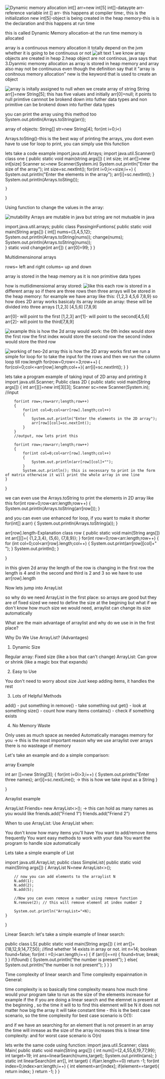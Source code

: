 ![Dynamic memory allocation](image.png)
int[] arr=new int[5] 
int[]-dataypte
arr-reference variable 
int [] arr- this happens at compiler time:, this is the initialization
new int[5]-object is being created in the heap memory-this is is the declaration and this happens at run time

this is called Dynamic Memory allocation-at the run time memory is allocated

array is a continuous memory allocation
it totally depend on the jvm whether it is going to be continuous or not
![alt text](image-1.png)
1.we know  array objects are created in heap
2.heap object are not continous, java says that 
3.Dyanmic memorey allocation
as array is stored in heap memory and array also may not be continuous 
even though the definition say that it  "array is conitnous memory allocation"
new is the keyword that is used to create an object

![array is initally assigned to null](image-2.png)
when we create array of string
String arr[]=new String[5];
this has five values and 
initially arr[0]=null;
it points to null
primtive cannnot be brokend down into futher data types
and non primitive can be brokend down into further data types


you can print the array using this method too
System.out.ptintln(Arrays.toString(arr));

array of objects:
String[] str=new String[4];
for(int i=0;i<)


Arrays.toSting()-this is the best way of printing the arrays, you dont even have to use for loop to print, you can simply use this function

lets take a code example
import.java.util.Arrays;
import java.util.Scanner()
class one
{
    public static void main(string args[])
    { int size;
        int arr[]=new int[size]
        Scanner sc=new Scanner(System.in)
        System.out.println("Enter the size of the array");
        int size=sc.nextInt();
        for(int i=0;i<=size;i++)
        {
            System.out.println("Enter the elements in the array");
            arr[i]=sc.nextInt();
        }
        System.out.println(Arrays.toSting());
        
    }
}


Using function to change the values in the array:

![mutability](image-3.png)
Arrays are mutable in java but string are not mutuable in java

import.java.util.arrays;
public class PassinginFuntions{
    public static void main(String args[])
    {
        int[] nums={3,4,5,12};
        System.out.println(Arrays.toString(nums));
        change(nums);
        System.out.println(Arrays.toString(nums));  
    }
    static void change(int arr[])
    {
        arr[0]=99;
    }
}



Multidimensinonal arrays

rows= left and right
colums= up and down

array is stored in the heap memory as it is non primitive data types

how is mutlidimensiomal  array stored:
![like this ](image-4.png)
each row is stored in a different array
so if there are three rows then three arrays will be stored in the heap memory:
for example we have array like this:
{1,2,3
 4,5,6
 7,8,9}
 so how does 2D array works basicaly
 its array inside an array:
 these will be divided into three arrays
 [1,2,3] [4,5,6] [7,8,9]

 arr[0]- will point to the first [1,2,3]
 arr[1]- will point to the second[4,5,6]
 arr[2]- will point to the third[7,8,9]

 ![example](image-5.png)
 this is how the 2d array would work:
 the 0th index would store the first row 
 the first index would store the second row
 the second index would store the third row

 ![working of two-2d array](image-6.png) 
 this is how the 2D array works
 first we run a simple for loop for to take the input for the rows
 and then we run the column loop till row.length 
  for(row=0;row<=3;row++)
  {
    for(col=0;col<=arr[row].length;col++){
        arr[i]=sc.nextInt();
    }
  }

lets take a program example of taking input of 2D array and printing it 
import java.util.Scanner;
Public class 2D
{
    public static void main(String args[])
    {
        int arr[][]=new int[3][3];
        Scanner sc=new Scanner(System.in);
        //input 
        
        for(int row=;row<arr;length;row++)
        {
            for(int col=0;col<arr[row].length;col++)
            {
                System.out.println("Enter the elements in the 2D array");
                arr[row][col]=sc.nextInt();
            }
        }
        //output, now lets print this 
         
        for(int row=;row<arr;length;row++)
        {
            for(int col=0;col<arr[row].length;col++)
            {
                System.out.println(arr[row][col]+""); 
            }
            System.out.println(); this is necessary to print in the form of matrix otherwise it will print the whole array in one line 
    }
}

we can even use the Arrays.toString  to print the elements in 2D array like this 
for(int row=0;row<arr.length;row++)
{
    System.out.println(Arrays.toString(arr[row]));
}

and you can even use enhanced for loop, if you want to make it shorter
for(int[] a:arr)
{
    System.out.println(Arrays.toString(a));
}

arr[row].length-Explanation
class row
{
    public static void main(String args[])
    int arr[][]={
                {1,2,3,4},
                {5,6},
                {7,8,9}};
    }
    for(int row=0;row<arr.length;row++)
    {
        for (int col=0;col<arr[row].length;col++)
        {
            System.out.print(arr[row][col]+" ");
        }
        System.out.println();
    }

}

in this given 2d array the length of the row is changing 
in  the first row the length is 4
and in the second and third is 2 and 3 
so we  have to use arr[row].length

Now lets jump into ArrayList

so why do we need ArrayList in the first place:
so arrays are good but they are of fixed sized we need to define the size at the begining but what if we don't know how much size we would need, arraylist can change its size automatically

What are the main advantage of arraylist and why do we use in in the first place?

Why Do We Use ArrayList? (Advantages)
1. Dynamic Size

Regular array: Fixed size (like a box that can't change)
ArrayList: Can grow or shrink (like a magic box that expands)

2. Easy to Use

You don't need to worry about size
Just keep adding items, it handles the rest

3. Lots of Helpful Methods

add() - put something in
remove() - take something out
get() - look at something
size() - count how many items
contains() - check if something exists

4. No Memory Waste

Only uses as much space as needed
Automatically manages memory for you -> this  is the most important reason why we use arraylist over arrays there is no wasteage of memory 

Let's take an example and do a simple comparison:


array Example

int arr []=new String[3];
{
    for(int i=0i>3;i++)
    {
       System.out.println("Enter three names);
       arr[i]=sc.nextLine();  -> this is how we take input as a String
    }
    
}

Arraylist example

ArrayList<String> Friends= new ArrayList<>();  ->  this can hold as many names as you would like
friends.add("Friend 1")
friends.add("Friend 2")

When to use ArrayList:
Use ArrayList when:

You don't know how many items you'll have
You want to add/remove items frequently
You want easy methods to work with your data
You want the program to handle size automatically

Lets take a simple example of List

import java.util.ArrayList;
public class SimpleList{
    public static void main(String args[])
    {
        ArrayList<Integer> N=new ArrayList<>();

        // now you can add elements to the arraylist N
        N.add(1);
        N.add(2);
        N.add(5);
        
        //Now you can even remove a number using remove function
        N.remove(2); // this will remove element at index number 2 

        System.out.println("ArrayList="+N);
    }
}

Linear Search:
let's take a simple example of linear search:

public class LS{
    public static void main(String args[])
    {
        int arr[]={18,12,9,14,77,50};
        //find whether 14 exists in array or not.
        int n=14;
        boolean found=false;
        for(int i =0;i<arr.length;i++)
        {
            if (arr[i]==n)
            {
                found=true;
                break;
            }
        }
        if(found)
        {
            System.out.println("the number is present");
        }
        else{
            System.out.println("the number is not present");
        }
    }
}

Time complexity of linear search and Time complexity expainnation in General:

time complexity is [](image-9.png)
so basically time complexity means how much time would your program take to run as the size of the elements increase 
for example if the if you are doing  a linear search and the elemnet is present at the beginning , so the time it will to to find this elemnent will be N
it does not matter how big the array it will take constant time - this is the best case scenario, so the time complexity for best case scenario is O(1):



and if we have an searching for an element that is not present in an array the time will inrease as the size of the array increases this is linear time complexity: and for worst case scenario is O(n)

lets write the same code using function:
import java.util.Scanner;
class Main{
    public static void main(String args[])
    {
        int num[]={2,4,55,6,19,77,99};
        int target=19;
        int ans=linearSearch(nums,target);
        System.out.println(ans);
    }
    static int linearSearch(int arr[], int target)
    {
        if(arr.length==0)
        return -1;
        for(int index=0;index>arr.length;i++)
        {
           int element=arr[index];
           if(element==target){
            return index;
           }
          return -1;
    }
}